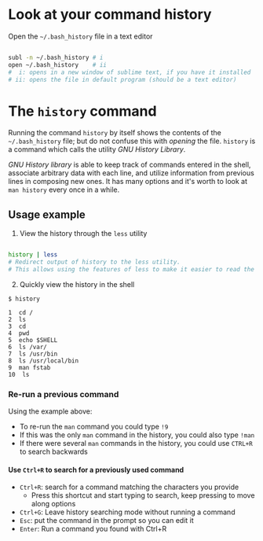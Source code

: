 # Look at your command history 

Open the `~/.bash_history` file in a text editor

```Bash

subl -n ~/.bash_history # i
open ~/.bash_history    # ii
#  i: opens in a new window of sublime text, if you have it installed
# ii: opens the file in default program (should be a text editor)

```

<!-- ≈≈≈≈≈≈≈≈≈≈≈≈≈≈≈≈≈≈≈≈≈≈≈≈≈≈≈≈≈≈≈≈≈≈≈≈≈≈≈≈≈≈≈≈≈≈≈≈≈≈≈≈≈≈≈≈≈≈≈≈≈≈≈≈≈≈≈≈≈≈≈≈≈≈≈≈≈≈≈≈≈≈≈≈≈≈≈≈≈≈≈ -->
<!-- ≈≈≈≈≈≈≈≈≈≈≈≈≈≈≈≈≈≈≈≈≈≈≈≈≈≈≈≈≈≈≈≈≈≈≈≈≈≈≈≈≈≈≈***≈≈≈≈≈≈≈≈≈≈≈≈≈≈≈≈≈≈≈≈≈≈≈≈≈≈≈≈≈≈≈≈≈≈≈≈≈≈≈≈≈≈≈≈≈ -->
# The `history` command

Running the command `history` by itself shows the contents of the `~/.bash_history` file; but do not
confuse this with *opening* the file. `history` is a command which calls the utility *GNU History
Library*. 

*GNU History library* is able to keep track of commands entered in the shell, associate arbitrary
data with each line, and utilize information from previous lines in composing new ones. It has many
options and it's worth to look at `man history` every once in a while.

## Usage example

1. View the history through the `less` utility

```Bash

history | less
# Redirect output of history to the less utility. 
# This allows using the features of less to make it easier to read the history.

```

2. Quickly view the history in the shell

```Console
$ history

1  cd /
2  ls
3  cd
4  pwd
5  echo $SHELL
6  ls /var/
7  ls /usr/bin
8  ls /usr/local/bin
9  man fstab
10  ls
```

### Re-run a previous command

Using the example above:

* To re-run the `man` command you could type `!9`
* If this was the only `man` command in the history, you could also type `!man`
* If there were several `man` commands in the history, you could use `CTRL+R` to search backwards

#### Use `Ctrl+R` to search for a previously used command

* `Ctrl+R`: search for a command matching the characters you provide
    - Press this shortcut and start typing to search, keep pressing to move along options
* `Ctrl+G`: Leave history searching mode without running a command
* `Esc`: put the command in the prompt so you can edit it
* `Enter`: Run a command you found with Ctrl+R

